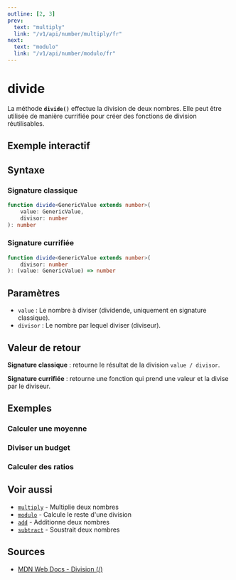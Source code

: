 ```yaml
---
outline: [2, 3]
prev:
  text: "multiply"
  link: "/v1/api/number/multiply/fr"
next:
  text: "modulo"
  link: "/v1/api/number/modulo/fr"
---
```


# divide

La méthode **`divide()`** effectue la division de deux nombres. Elle peut être utilisée de manière currifiée pour créer des fonctions de division réutilisables.

## Exemple interactif

<MonacoTSEditor
  src="/v1/api/number/divide/examples/tryout.doc.ts"
  majorVersion="v1"
  height="200px"
/>

## Syntaxe

### Signature classique

```typescript
function divide<GenericValue extends number>(
	value: GenericValue,
	divisor: number
): number
```

### Signature currifiée

```typescript
function divide<GenericValue extends number>(
	divisor: number
): (value: GenericValue) => number
```

## Paramètres

- `value` : Le nombre à diviser (dividende, uniquement en signature classique).
- `divisor` : Le nombre par lequel diviser (diviseur).

## Valeur de retour

**Signature classique** : retourne le résultat de la division `value / divisor`.

**Signature currifiée** : retourne une fonction qui prend une valeur et la divise par le diviseur.

## Exemples

### Calculer une moyenne

<MonacoTSEditor
  	src="/v1/api/number/divide/examples/calculateAverage.doc.ts"
  	majorVersion="v1"
	height="350px"
/>

### Diviser un budget

<MonacoTSEditor
  	src="/v1/api/number/divide/examples/splitBudget.doc.ts"
  	majorVersion="v1"
	height="650px"
/>

### Calculer des ratios

<MonacoTSEditor
  	src="/v1/api/number/divide/examples/calculateRatio.doc.ts"
  	majorVersion="v1"
	height="800px"
/>

## Voir aussi

- [`multiply`](/v1/api/number/multiply/fr) - Multiplie deux nombres
- [`modulo`](/v1/api/number/modulo/fr) - Calcule le reste d'une division
- [`add`](/v1/api/number/add/fr) - Additionne deux nombres
- [`subtract`](/v1/api/number/subtract/fr) - Soustrait deux nombres

## Sources

- [MDN Web Docs - Division (/)](https://developer.mozilla.org/fr/docs/Web/JavaScript/Reference/Operators/Division)
